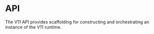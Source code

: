 # API

The V11 API provides scaffolding for constructing and orchestrating an
instance of the V11 runtime.
